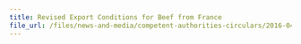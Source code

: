 ```yaml
---
title: Revised Export Conditions for Beef from France 
file_url: /files/news-and-media/competent-authorities-circulars/2016-04-07-CA.pdf
---
```

